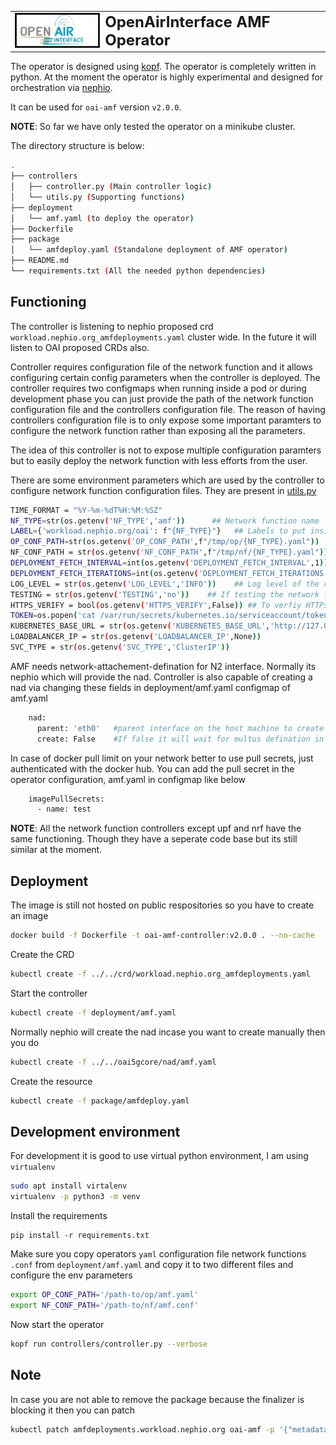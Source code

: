 <table style="border-collapse: collapse; border: none;">
  <tr style="border-collapse: collapse; border: none;">
    <td style="border-collapse: collapse; border: none;">
      <a href="http://www.openairinterface.org/">
         <img src="../../docs/images/oai_final_logo.png" alt="" border=3 height=50 width=150>
         </img>
      </a>
    </td>
    <td style="border-collapse: collapse; border: none; vertical-align: center;">
      <b><font size = "5">OpenAirInterface AMF Operator</font></b>
    </td>
  </tr>
</table>

The operator is designed using [kopf](https://kopf.readthedocs.io/). The operator is completely written in python. At the moment the operator is highly experimental and designed for orchestration via [nephio](https://nephio.org/). 

It can be used for `oai-amf` version `v2.0.0`.

**NOTE**: So far we have only tested the operator on a minikube cluster. 

The directory structure is below:

```bash
.
├── controllers
│   ├── controller.py (Main controller logic)
│   └── utils.py (Supporting functions)
├── deployment
│   └── amf.yaml (to deploy the operator)
├── Dockerfile  
├── package
│   └── amfdeploy.yaml (Standalone deployment of AMF operator)
├── README.md
└── requirements.txt (All the needed python dependencies)
```

## Functioning

The controller is listening to nephio proposed crd `workload.nephio.org_amfdeployments.yaml` cluster wide. In the future it will listen to OAI proposed CRDs also.

Controller requires configuration file of the network function and it allows configuring certain config parameters when the controller is deployed. The controller requires two configmaps when running inside a pod or during development phase you can just provide the path of the network function configuration file and the controllers configuration file. The reason of having controllers configuration file is to only expose some important paramters to configure the network function rather than exposing all the parameters. 

The idea of this controller is not to expose multiple configuration paramters but to easily deploy the network function with less efforts from the user. 

There are some environment parameters which are used by the controller to configure network function configuration files. They are present in [utils.py](controllers/utils.py)

```bash
TIME_FORMAT = "%Y-%m-%dT%H:%M:%SZ"
NF_TYPE=str(os.getenv('NF_TYPE','amf'))      ## Network function name
LABEL={'workload.nephio.org/oai': f"{NF_TYPE}"}   ## Labels to put inside the owned resources
OP_CONF_PATH=str(os.getenv('OP_CONF_PATH',f"/tmp/op/{NF_TYPE}.yaml"))  ## Operators configuration file
NF_CONF_PATH = str(os.getenv('NF_CONF_PATH',f"/tmp/nf/{NF_TYPE}.yaml"))  ## Network function configuration file
DEPLOYMENT_FETCH_INTERVAL=int(os.getenv('DEPLOYMENT_FETCH_INTERVAL',1)) # Fetch the status of deployment every x seconds
DEPLOYMENT_FETCH_ITERATIONS=int(os.getenv('DEPLOYMENT_FETCH_ITERATIONS',100))  # Number of times to fetch the deployment
LOG_LEVEL = str(os.getenv('LOG_LEVEL','INFO'))    ## Log level of the controller
TESTING = str(os.getenv('TESTING','no'))    ## If testing the network function, it will remove the init container which checks for NRFs availability
HTTPS_VERIFY = bool(os.getenv('HTTPS_VERIFY',False)) ## To verfiy HTTPs certificates when communicating with cluster
TOKEN=os.popen('cat /var/run/secrets/kubernetes.io/serviceaccount/token').read() ## Token used to communicate with Kube cluster
KUBERNETES_BASE_URL = str(os.getenv('KUBERNETES_BASE_URL','http://127.0.0.1:8080'))
LOADBALANCER_IP = str(os.getenv('LOADBALANCER_IP',None))
SVC_TYPE = str(os.getenv('SVC_TYPE','ClusterIP')) 
```

AMF needs network-attachement-defination for N2 interface. Normally its nephio which will provide the nad. Controller is also capable of creating a nad via changing these fields in deployment/amf.yaml configmap of amf.yaml

```bash
    nad:
      parent: 'eth0'   #parent interface on the host machine to create the bridge
      create: False    #If false it will wait for multus defination in the cluster namespace
``` 

In case of docker pull limit on your network better to use pull secrets, just authenticated with the docker hub. You can add the pull secret in the operator configuration, amf.yaml in configmap like below

```bash
    imagePullSecrets:
      - name: test
```

**NOTE**: All the network function controllers except upf and nrf have the same functioning. Though they have a seperate code base but its still similar at the moment.

## Deployment

The image is still not hosted on public respositories so you have to create an image

```bash
docker build -f Dockerfile -t oai-amf-controller:v2.0.0 . --no-cache
```

Create the CRD

```bash
kubectl create -f ../../crd/workload.nephio.org_amfdeployments.yaml
```

Start the controller 

```bash
kubectl create -f deployment/amf.yaml
```

Normally nephio will create the nad incase you want to create manually then you do 

```bash
kubectl create -f ../../oai5gcore/nad/amf.yaml
```

Create the resource

```bash
kubectl create -f package/amfdeploy.yaml
```

## Development environment

For development it is good to use virtual python environment, I am using `virtualenv`

``` bash
sudo apt install virtalenv
virtualenv -p python3 -m venv
```

Install the requirements

```
pip install -r requirements.txt
```

Make sure you copy operators `yaml` configuration file network functions `.conf` from `deployment/amf.yaml` and copy it to two different files and configure the env parameters 

```bash
export OP_CONF_PATH='/path-to/op/amf.yaml'
export NF_CONF_PATH='/path-to/nf/amf.conf'
```
Now start the operator

```bash
kopf run controllers/controller.py --verbose
```

## Note

In case you are not able to remove the package because the finalizer is blocking it then you can patch

```bash
kubectl patch amfdeployments.workload.nephio.org oai-amf -p '{"metadata": {"finalizers": []}}' --type merge
```